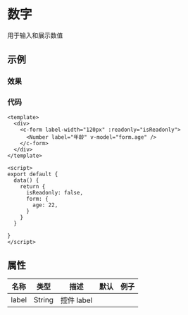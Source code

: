 # 数字  
用于输入和展示数值

## 示例  

### 效果
<Demo>
  <NumberDemo />
</Demo>

### 代码  
```vue
<template>
  <div>
    <c-form label-width="120px" :readonly="isReadonly"> 
      <Number label="年龄" v-model="form.age" />
    </c-form>
  </div>
</template>

<script>
export default {
  data() {
    return {
      isReadonly: false,
      form: {
        age: 22,
      }
    }
  }

}
</script>
```

## 属性  
| 名称 | 类型 | 描述 | 默认 |  例子 |  
| ---- | ---- | ---- | ---- | ---- |
| label | String | 控件 label |  | |  


<Comment />
